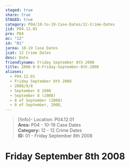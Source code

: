```yaml
---  
staged: true  
share: true  
STAGED: true  
category: P04/10-to-19-Case-Dates/12-Crime-Dates  
jid: P04.12.01  
pro: P04  
ac: "12"  
id: "01"  
jarea: 10-19 Case Dates  
jcat: 12 Crime Dates  
desc: Date  
friendlyname: Friday September 8th 2008  
title: 2008-9-8-Friday-September-8th-2008  
aliases:  
  - P04.12.01  
  - Friday September 8th 2008  
  - 2008/9/8  
  - September 8 2008  
  - September 8 (2008)  
  - 8 of September (2008)  
  - 8 of September, 2008,  
---  
```

  
>[!info]- Location: P04.12.01  
>**Area:** P04 - 10-19 Case Dates  
>**Category:** 12 - 12 Crime Dates  
>**ID:** 01 - Friday September 8th 2008  
  
# Friday September 8th 2008  

